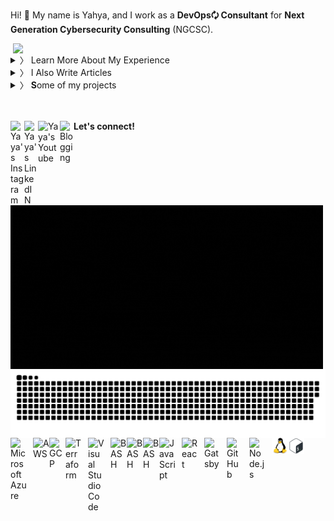 
Hi! 👋 My name is Yahya, and I work as a **DevOps🗘 Consultant** for **Next Generation Cybersecurity Consulting** (NGCSC). <br>

<img src="https://github-readme-streak-stats.herokuapp.com/?user=yaya2devops&theme=github-dark-blue&date_format=M%20j%5B%2C%20Y%5D" align="right" width="500" >

<details>
<summary>
  〉 Learn More About My Experience
</summary>  ﹀ 
 <br>
My experience includes process automation, cloud infrastructure development, security architecture, modern operations, and support for existing procedures.
<br><br>  

  
I do cloud certifications to stay up to date on the latest technologies. <br> I am currently 20 times Multi-Cloud Certified.
<br>Find out more from [here](https://github.com/Y4HYA4/ExperienceInCloud#readme).
  
</details>

<details>
<summary> 〉 I Also Write Articles
</summary>﹀

<!-- HASHNODE_BLOG:START -->
- [AWS Cloud Project Bootcamp](https://blog.yahya-abulhaj.dev//aws-cloud-project-bootcamp)
- [API-Driven Innovation: The Digital Age's Winning Formula](https://blog.yahya-abulhaj.dev//api-driven-innovation-the-digital-ages-winning-formula)
- [The Technology Titan Go Language](https://blog.yahya-abulhaj.dev//the-technology-titan-go-language)
<!-- HASHNODE_BLOG:END -->
  
> ❝In real open source, you have the right to control your own destiny.❞ -Linus Torvalds

</details>

<details>
<summary> 〉 <b>S</b>ome of my projects
</summary>﹀
  
| Project      | Description | Direction|
| :----------- | :----------- |:-----------: |
| CloudBoost      |   Azure Fundamentals Notes     |[Link](https://cloud.itzyahya.tech/)|
| Bachelors Guide   |      Simplifying Degree   |[Link](https://istic.computer-engineering.tech/?#/ISTIC_Materials)|  
|  Linux Roadmap   |      My guide To Starting Linux   |[Link](https://istic.computer-engineering.tech/?#/ISTIC_Materials)|  
|  Cloudrise   |      Cloud Certification resources   |[Link](https://cloudrise.yahya-abulhaj.dev/)|  

  
</details>  

<br>

<br>

<b>Let's connect!</b>
 <a href="https://www.instagram.com/yaya2devops/">
  <img align="left" alt="Yaya's Instagram" width="22px" src="https://raw.githubusercontent.com/hussainweb/hussainweb/main/icons/instagram.png" />
</a>
<a href="https://www.linkedin.com/in/yahya-abulhaj/">
  <img align="left" alt="Yaya's LinkedIN" width="22px" src="https://raw.githubusercontent.com/peterthehan/peterthehan/master/assets/linkedin.svg" />
</a>
<a href="https://www.youtube.com/channel/UCYFSvgzYYGSUhkGOsbA-oIw">
  <img align="left" alt="Yaya's Youtube" width="35px" src="https://www.freepnglogos.com/uploads/youtube-logo-icon-transparent---32.png" />
</a>
<a href="https://blog.yahya-abulhaj.dev/">
  <img align="left" alt="Blogging" width="22px" src="https://daily-dev-tips.com/ezoimgfmt/cdn.hashnode.com/res/hashnode/image/upload/v1647152709324/BgqHEiR8w.png?ezimgfmt=rs:674x674/rscb2/ng:webp/ngcb2" />
</a><br>
<br>

<br>

<br>


<img src="3DTOUCH.gif" align="left" width="500" >



<a href=#><img align="right" src="contributions.svg"></a>
<img align="left" alt="Microsoft Azure" width="26px" src="https://cdn.worldvectorlogo.com/logos/azure-1.svg" style="padding-right:10px;" />
<img align="left" alt="AWS" width="26px" src="https://upload.wikimedia.org/wikipedia/commons/9/93/Amazon_Web_Services_Logo.svg"/>
<img align="left" alt="GCP" width="26px" src="https://static.cdnlogo.com/logos/g/75/google-cloud.svg" />
<img align="left" alt="Terraform" width="26px" src="https://cdn.worldvectorlogo.com/logos/terraform-enterprise.svg" style="padding-right:10px;" />
<img align="left" alt="Visual Studio Code" width="26px" src="https://cdn.jsdelivr.net/gh/devicons/devicon/icons/vscode/vscode-original.svg" style="padding-right:10px;" />
<img align="left" alt="BASH" width="26px" src="https://upload.wikimedia.org/wikipedia/commons/3/39/Kubernetes_logo_without_workmark.svg" />
<img align="left" alt="BASH" width="26px" src="https://seekvectorlogo.com/wp-content/uploads/2018/12/docker-vector-logo-small.png" />
<img align="left" alt="BASH" width="26px" src="https://upload.wikimedia.org/wikipedia/commons/2/24/Ansible_logo.svg" />
<img align="left" alt="JavaScript" width="26px" src="https://cdn.jsdelivr.net/gh/devicons/devicon/icons/javascript/javascript-original.svg" style="padding-right:10px;" />
<img align="left" alt="React" width="26px" src="https://cdn.jsdelivr.net/gh/devicons/devicon/icons/react/react-original.svg" style="padding-right:10px;" />
<img align="left" alt="Gatsby" width="26px" src="https://cdn.jsdelivr.net/gh/devicons/devicon/icons/gatsby/gatsby-original.svg" style="padding-right:10px;" />
<img align="left" alt="GitHub" width="26px" src="https://user-images.githubusercontent.com/3369400/139447912-e0f43f33-6d9f-45f8-be46-2df5bbc91289.png" style="padding-right:10px;" />
<img align="left" alt="Node.js" width="26px" src="https://cdn.jsdelivr.net/gh/devicons/devicon/icons/nodejs/nodejs-original.svg" style="padding-right:10px;" />
<img align="left" alt="LINUX" width="26px" src="https://raw.githubusercontent.com/devicons/devicon/v2.15.1/icons/linux/linux-original.svg" />
<img align="left" alt="BASH" width="26px" src="https://raw.githubusercontent.com/devicons/devicon/v2.15.1/icons/bash/bash-original.svg" />


